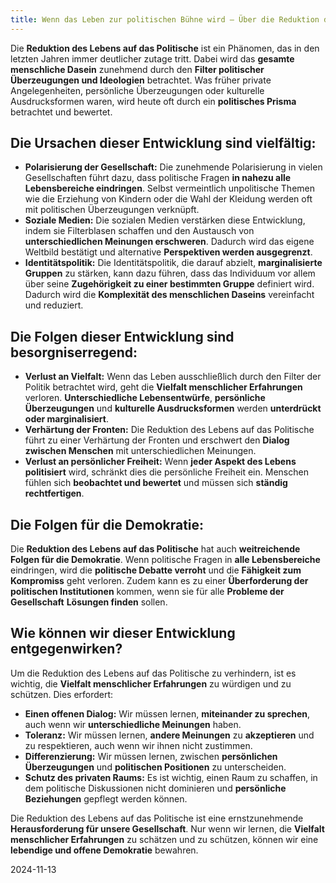 ```yaml
---  
title: Wenn das Leben zur politischen Bühne wird — Über die Reduktion des Lebens auf das Politische
---
```

Die **Reduktion des Lebens auf das Politische** ist ein Phänomen, das in den letzten Jahren immer deutlicher zutage tritt. Dabei wird das **gesamte menschliche Dasein** zunehmend durch den **Filter politischer Überzeugungen und Ideologien** betrachtet. Was früher private Angelegenheiten, persönliche Überzeugungen oder kulturelle Ausdrucksformen waren, wird heute oft durch ein **politisches Prisma** betrachtet und bewertet.

## Die Ursachen dieser Entwicklung sind vielfältig:

* **Polarisierung der Gesellschaft:** Die zunehmende Polarisierung in vielen Gesellschaften führt dazu, dass politische Fragen **in nahezu alle Lebensbereiche eindringen**. Selbst vermeintlich unpolitische Themen wie die Erziehung von Kindern oder die Wahl der Kleidung werden oft mit politischen Überzeugungen verknüpft.  
* **Soziale Medien:** Die sozialen Medien verstärken diese Entwicklung, indem sie Filterblasen schaffen und den Austausch von **unterschiedlichen Meinungen erschweren**. Dadurch wird das eigene Weltbild bestätigt und alternative **Perspektiven werden ausgegrenzt**.  
* **Identitätspolitik:** Die Identitätspolitik, die darauf abzielt, **marginalisierte Gruppen** zu stärken, kann dazu führen, dass das Individuum vor allem über seine **Zugehörigkeit zu einer bestimmten Gruppe** definiert wird. Dadurch wird die **Komplexität des menschlichen Daseins** vereinfacht und reduziert.

## Die Folgen dieser Entwicklung sind besorgniserregend:

* **Verlust an Vielfalt:** Wenn das Leben ausschließlich durch den Filter der Politik betrachtet wird, geht die **Vielfalt menschlicher Erfahrungen** verloren. **Unterschiedliche Lebensentwürfe**, **persönliche Überzeugungen** und **kulturelle Ausdrucksformen** werden **unterdrückt oder marginalisiert**.  
* **Verhärtung der Fronten:** Die Reduktion des Lebens auf das Politische führt zu einer Verhärtung der Fronten und erschwert den **Dialog zwischen Menschen** mit unterschiedlichen Meinungen.  
* **Verlust an persönlicher Freiheit:** Wenn **jeder Aspekt des Lebens politisiert** wird, schränkt dies die persönliche Freiheit ein. Menschen fühlen sich **beobachtet und bewertet** und müssen sich **ständig rechtfertigen**.

## Die Folgen für die Demokratie:

Die **Reduktion des Lebens auf das Politische** hat auch **weitreichende Folgen für die Demokratie**. Wenn politische Fragen in **alle Lebensbereiche** eindringen, wird die **politische Debatte verroht** und die **Fähigkeit zum Kompromiss** geht verloren. Zudem kann es zu einer **Überforderung der politischen Institutionen** kommen, wenn sie für alle **Probleme der Gesellschaft** **Lösungen finden** sollen.

## Wie können wir dieser Entwicklung entgegenwirken?

Um die Reduktion des Lebens auf das Politische zu verhindern, ist es wichtig, die **Vielfalt menschlicher Erfahrungen** zu würdigen und zu schützen. Dies erfordert:

* **Einen offenen Dialog:** Wir müssen lernen, **miteinander zu sprechen**, auch wenn wir **unterschiedliche Meinungen** haben.  
* **Toleranz:** Wir müssen lernen, **andere Meinungen** zu **akzeptieren** und zu respektieren, auch wenn wir ihnen nicht zustimmen.  
* **Differenzierung:** Wir müssen lernen, zwischen **persönlichen Überzeugungen** und **politischen Positionen** zu unterscheiden.  
* **Schutz des privaten Raums:** Es ist wichtig, einen Raum zu schaffen, in dem politische Diskussionen nicht dominieren und **persönliche Beziehungen** gepflegt werden können.

Die Reduktion des Lebens auf das Politische ist eine ernstzunehmende **Herausforderung für unsere Gesellschaft**. Nur wenn wir lernen, die **Vielfalt menschlicher Erfahrungen** zu schätzen und zu schützen, können wir eine **lebendige und offene Demokratie** bewahren.

2024-11-13